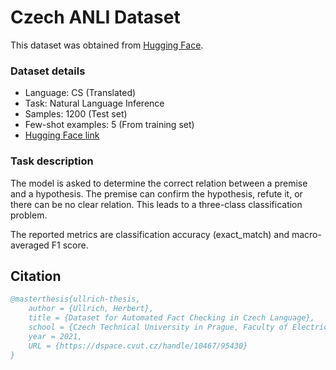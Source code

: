 # Czech ANLI Dataset

This dataset was obtained from [Hugging Face](https://huggingface.co/datasets/ctu-aic/anli_cs).

### Dataset details

- Language: CS (Translated)
- Task: Natural Language Inference
- Samples: 1200 (Test set)
- Few-shot examples: 5 (From training set)
- [Hugging Face link](https://huggingface.co/datasets/ctu-aic/anli_cs)

### Task description

The model is asked to determine the correct relation between a premise and a hypothesis. The premise can confirm the hypothesis, refute it, or there can be no clear relation.
This leads to a three-class classification problem.

The reported metrics are classification accuracy (exact_match) and macro-averaged F1 score.


## Citation

```bibtex
@masterthesis{ullrich-thesis,
    author = {Ullrich, Herbert},
    title = {Dataset for Automated Fact Checking in Czech Language},
    school = {Czech Technical University in Prague, Faculty of Electrical Engineering},
    year = 2021,
    URL = {https://dspace.cvut.cz/handle/10467/95430}
}
```


